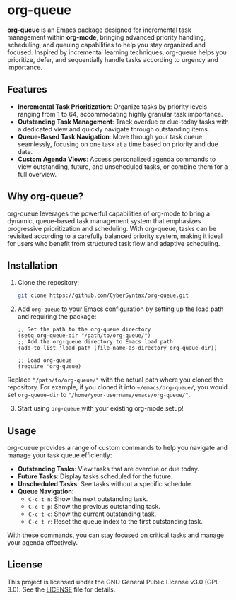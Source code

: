 # org-queue

**org-queue** is an Emacs package designed for incremental task management within **org-mode**, bringing advanced priority handling, scheduling, and queuing capabilities to help you stay organized and focused. Inspired by incremental learning techniques, org-queue helps you prioritize, defer, and sequentially handle tasks according to urgency and importance.

## Features

- **Incremental Task Prioritization**: Organize tasks by priority levels ranging from 1 to 64, accommodating highly granular task importance.
- **Outstanding Task Management**: Track overdue or due-today tasks with a dedicated view and quickly navigate through outstanding items.
- **Queue-Based Task Navigation**: Move through your task queue seamlessly, focusing on one task at a time based on priority and due date.
- **Custom Agenda Views**: Access personalized agenda commands to view outstanding, future, and unscheduled tasks, or combine them for a full overview.

## Why org-queue?

org-queue leverages the powerful capabilities of org-mode to bring a dynamic, queue-based task management system that emphasizes progressive prioritization and scheduling. With org-queue, tasks can be revisited according to a carefully balanced priority system, making it ideal for users who benefit from structured task flow and adaptive scheduling.

## Installation

1. Clone the repository:
    ```sh
    git clone https://github.com/CyberSyntax/org-queue.git
    ```

2. Add `org-queue` to your Emacs configuration by setting up the load path and requiring the package:
    ```emacs-lisp
    ;; Set the path to the org-queue directory
    (setq org-queue-dir "/path/to/org-queue/")
    ;; Add the org-queue directory to Emacs load path
    (add-to-list 'load-path (file-name-as-directory org-queue-dir))

    ;; Load org-queue
    (require 'org-queue)
    ```

Replace `"/path/to/org-queue/"` with the actual path where you cloned the repository. For example, if you cloned it into `~/emacs/org-queue/`, you would set `org-queue-dir` to `"/home/your-username/emacs/org-queue/"`.

3. Start using `org-queue` with your existing org-mode setup!

## Usage

org-queue provides a range of custom commands to help you navigate and manage your task queue efficiently:

- **Outstanding Tasks**: View tasks that are overdue or due today.
- **Future Tasks**: Display tasks scheduled for the future.
- **Unscheduled Tasks**: See tasks without a specific schedule.
- **Queue Navigation**:
  - `C-c t n`: Show the next outstanding task.
  - `C-c t p`: Show the previous outstanding task.
  - `C-c t c`: Show the current outstanding task.
  - `C-c t r`: Reset the queue index to the first outstanding task.

With these commands, you can stay focused on critical tasks and manage your agenda effectively.

## License

This project is licensed under the GNU General Public License v3.0 (GPL-3.0). See the [LICENSE](./LICENSE) file for details.
